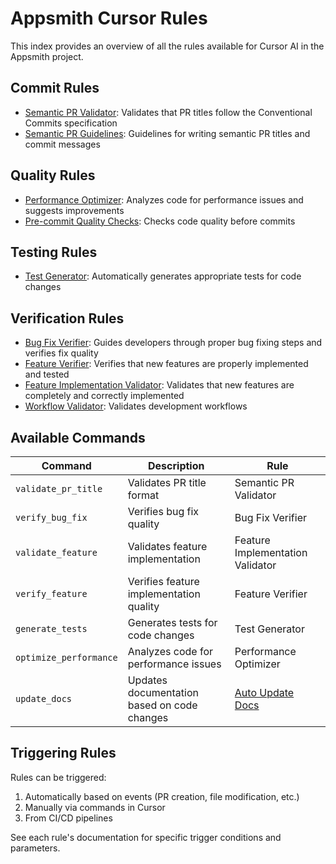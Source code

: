 # Appsmith Cursor Rules

This index provides an overview of all the rules available for Cursor AI in the Appsmith project.

## Commit Rules

- [Semantic PR Validator](commit/semantic-pr-validator.mdc): Validates that PR titles follow the Conventional Commits specification
- [Semantic PR Guidelines](commit/semantic-pr.md): Guidelines for writing semantic PR titles and commit messages

## Quality Rules

- [Performance Optimizer](quality/performance-optimizer.mdc): Analyzes code for performance issues and suggests improvements
- [Pre-commit Quality Checks](quality/pre-commit-checks.mdc): Checks code quality before commits

## Testing Rules

- [Test Generator](testing/test-generator.mdc): Automatically generates appropriate tests for code changes

## Verification Rules

- [Bug Fix Verifier](verification/bug-fix-verifier.mdc): Guides developers through proper bug fixing steps and verifies fix quality
- [Feature Verifier](verification/feature-verifier.mdc): Verifies that new features are properly implemented and tested
- [Feature Implementation Validator](verification/feature-implementation-validator.mdc): Validates that new features are completely and correctly implemented
- [Workflow Validator](verification/workflow-validator.mdc): Validates development workflows

## Available Commands

| Command | Description | Rule |
|---------|-------------|------|
| `validate_pr_title` | Validates PR title format | Semantic PR Validator |
| `verify_bug_fix` | Verifies bug fix quality | Bug Fix Verifier |
| `validate_feature` | Validates feature implementation | Feature Implementation Validator |
| `verify_feature` | Verifies feature implementation quality | Feature Verifier |
| `generate_tests` | Generates tests for code changes | Test Generator |
| `optimize_performance` | Analyzes code for performance issues | Performance Optimizer |
| `update_docs` | Updates documentation based on code changes | [Auto Update Docs](../hooks/scripts/auto-update-docs.mdc) |

## Triggering Rules

Rules can be triggered:
1. Automatically based on events (PR creation, file modification, etc.)
2. Manually via commands in Cursor
3. From CI/CD pipelines

See each rule's documentation for specific trigger conditions and parameters. 